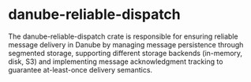 # danube-reliable-dispatch

The danube-reliable-dispatch crate is responsible for ensuring reliable message delivery in Danube by managing message persistence through segmented storage, supporting different storage backends (in-memory, disk, S3) and implementing message acknowledgment tracking to guarantee at-least-once delivery semantics.
